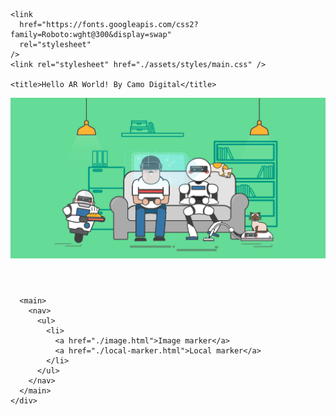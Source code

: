 <!DOCTYPE html>
<html lang="en">
  <head>
    <meta charset="UTF-8" />
    <meta name="viewport" content="width=device-width, initial-scale=1.0" />

    <link
      href="https://fonts.googleapis.com/css2?family=Roboto:wght@300&display=swap"
      rel="stylesheet"
    />
    <link rel="stylesheet" href="./assets/styles/main.css" />

    <title>Hello AR World! By Camo Digital</title>
  </head>
  <body>
    <div id="app">
      <header class="theHeader">
        <img src="./assets/images/hero.jpg" alt="" />
      </header>

      <main>
        <nav>
          <ul>
            <li>
              <a href="./image.html">Image marker</a>
              <a href="./local-marker.html">Local marker</a>
            </li>
          </ul>
        </nav>
      </main>
    </div>
  </body>
</html>
